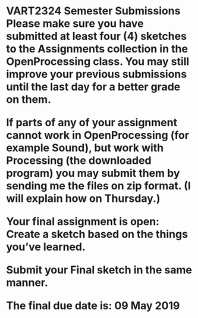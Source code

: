 <h1>VART2324 Semester Submissions

<body>Please make sure you have submitted at least four (4) sketches to the Assignments collection in the OpenProcessing class.
You may still improve your previous submissions until the last day for a better grade on them.

If parts of any of your assignment cannot work in OpenProcessing (for example Sound), but work with Processing (the downloaded program) you may submit them by sending me the files on zip format. (I will explain how on Thursday.)

Your final assignment is open: Create a sketch based on the things you’ve learned.

Submit your Final sketch in the same manner.

The final due date is: 09 May 2019

